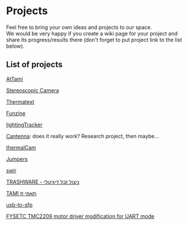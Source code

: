 # Projects

Feel free to bring your own ideas and projects to our space.\
We would be very happy if you create a wiki page for your project and
share its progress/results there (don\'t forget to put project link to
the list below).

## List of projects

[AtTami](/tamiwiki/projects/attami)

[Stereoscopic Camera](/tamiwiki/projects/mynt-eye-s2110)

[Thermatext](/tamiwiki/projects/thermatext)

[Funzine](/tamiwiki/projects/funzine)

[lightingTracker](/tamiwiki/projects/lightingTracker)

[Cantenna](/tamiwiki/projects/cantenna): does it really work? Research
project, then maybe\...

[thermalCam](/tamiwiki/projects/thermalCam)

[Jumpers](/tamiwiki/projects/jumpers)

[swir](/tamiwiki/projects/swir)

[TRASHWARE - ניצול זבל דיגיטלי](/tamiwiki/projects/projects/trashware)

[TAMI π תאמי](/tamiwiki/projects/projects/tamiπ)

[usb-to-sfp](/tamiwiki/projects/projects/usb-to-sfp)

[FYSETC TMC2209 motor driver modification for UART
mode](/tamiwiki/projects/projects/fysetc-tmc2209-mod)
